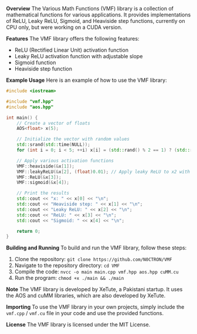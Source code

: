 **Overview**
The Various Math Functions (VMF) library is a collection of mathematical functions for various applications. It provides implementations of ReLU, Leaky ReLU, Sigmoid, and Heaviside step functions, currently on CPU only, but were working on a CUDA version.

**Features**
The VMF library offers the following features:

* ReLU (Rectified Linear Unit) activation function
* Leaky ReLU activation function with adjustable slope
* Sigmoid function
* Heaviside step function

**Example Usage**
Here is an example of how to use the VMF library:
```cpp
#include <iostream>

#include "vmf.hpp"
#include "aos.hpp"

int main() {
    // Create a vector of floats
    AOS<float> x(5);

    // Initialize the vector with random values
    std::srand(std::time(NULL));
    for (int i = 0; i < 5; ++i) x[i] = (std::rand() % 2 == 1) ? (std::rand() % 5) : (-(std::rand() % 5));

    // Apply various activation functions
    VMF::heaviside(&x[1]);
    VMF::leakyReLU(&x[2], (float)0.01); // Apply leaky ReLU to x2 with a slope of 0.01
    VMF::ReLU(&x[3]);
    VMF::sigmoid(&x[4]);

    // Print the results
    std::cout << "x: " << x[0] << "\n";
    std::cout << "Heaviside step: " << x[1] << "\n";
    std::cout << "Leaky ReLU: " << x[2] << "\n";
    std::cout << "ReLU: " << x[3] << "\n";
    std::cout << "Sigmoid: " << x[4] << "\n";

    return 0;
}
```
**Building and Running**
To build and run the VMF library, follow these steps:

1. Clone the repository: `git clone https://github.com/N0CTRON/VMF`
2. Navigate to the repository directory: `cd VMF`
3. Compile the code: `nvcc -o main main.cpp vmf.hpp aos.hpp cuMM.cu`
4. Run the program: `chmod +x ./main && ./main`

**Note**
The VMF library is developed by XeTute, a Pakistani startup. It uses the AOS and cuMM libraries, which are also developed by XeTute.

**Importing**
To use the VMF library in your own projects, simply include the `vmf.cpp` / `vmf.cu` file in your code and use the provided functions.

**License**
The VMF library is licensed under the MIT License.
